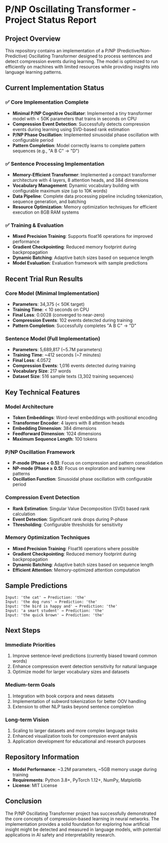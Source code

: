 # P/NP Oscillating Transformer - Project Status Report

## Project Overview
This repository contains an implementation of a P/NP (Predictive/Non-Predictive) Oscillating Transformer designed to process sentences and detect compression events during learning. The model is optimized to run efficiently on machines with limited resources while providing insights into language learning patterns.

## Current Implementation Status

### ✅ Core Implementation Complete
- **Minimal P/NP Cognitive Oscillator**: Implemented a tiny transformer model with < 50K parameters that trains in seconds on CPU
- **Compression Event Detection**: Successfully detects compression events during learning using SVD-based rank estimation
- **P/NP Phase Oscillation**: Implemented sinusoidal phase oscillation with configurable period
- **Pattern Completion**: Model correctly learns to complete pattern sequences (e.g., "A B C" → "D")

### ✅ Sentence Processing Implementation
- **Memory-Efficient Transformer**: Implemented a compact transformer architecture with 4 layers, 8 attention heads, and 384 dimensions
- **Vocabulary Management**: Dynamic vocabulary building with configurable maximum size (up to 10K words)
- **Data Pipeline**: Complete data processing pipeline including tokenization, sequence generation, and batching
- **Resource Optimization**: Memory optimization techniques for efficient execution on 8GB RAM systems

### ✅ Training & Evaluation
- **Mixed Precision Training**: Supports float16 operations for improved performance
- **Gradient Checkpointing**: Reduced memory footprint during backpropagation
- **Dynamic Batching**: Adaptive batch sizes based on sequence length
- **Model Evaluation**: Evaluation framework with sample predictions

## Recent Trial Run Results

### Core Model (Minimal Implementation)
- **Parameters**: 34,375 (< 50K target)
- **Training Time**: < 10 seconds on CPU
- **Final Loss**: 0.0028 (converged to near-zero)
- **Compression Events**: 102 events detected during training
- **Pattern Completion**: Successfully completes "A B C" → "D"

### Sentence Model (Full Implementation)
- **Parameters**: 5,689,817 (~5.7M parameters)
- **Training Time**: ~412 seconds (~7 minutes)
- **Final Loss**: 4.0572
- **Compression Events**: 1,016 events detected during training
- **Vocabulary Size**: 217 words
- **Dataset Size**: 516 sample texts (3,302 training sequences)

## Key Technical Features

### Model Architecture
- **Token Embeddings**: Word-level embeddings with positional encoding
- **Transformer Encoder**: 4 layers with 8 attention heads
- **Embedding Dimension**: 384 dimensions
- **Feedforward Dimension**: 1024 dimensions
- **Maximum Sequence Length**: 100 tokens

### P/NP Oscillation Framework
- **P-mode (Phase < 0.5)**: Focus on compression and pattern consolidation
- **NP-mode (Phase ≥ 0.5)**: Focus on exploration and learning new patterns
- **Oscillation Function**: Sinusoidal phase oscillation with configurable period

### Compression Event Detection
- **Rank Estimation**: Singular Value Decomposition (SVD) based rank calculation
- **Event Detection**: Significant rank drops during P-phase
- **Thresholding**: Configurable thresholds for sensitivity

### Memory Optimization Techniques
- **Mixed Precision Training**: Float16 operations where possible
- **Gradient Checkpointing**: Reduced memory footprint during backpropagation
- **Dynamic Batching**: Adaptive batch sizes based on sequence length
- **Efficient Attention**: Memory-optimized attention computation

## Sample Predictions
```
Input: 'the cat' → Prediction: 'the'
Input: 'the dog runs' → Prediction: 'the'
Input: 'the bird is happy and' → Prediction: 'the'
Input: 'a smart student' → Prediction: 'the'
Input: 'the quick brown' → Prediction: 'the'
```

## Next Steps

### Immediate Priorities
1. Improve sentence-level predictions (currently biased toward common words)
2. Enhance compression event detection sensitivity for natural language
3. Optimize model for larger vocabulary sizes and datasets

### Medium-term Goals
1. Integration with book corpora and news datasets
2. Implementation of subword tokenization for better OOV handling
3. Extension to other NLP tasks beyond sentence completion

### Long-term Vision
1. Scaling to larger datasets and more complex language tasks
2. Enhanced visualization tools for compression event analysis
3. Application development for educational and research purposes

## Repository Information
- **Model Performance**: ~3.2M parameters, ~5GB memory usage during training
- **Requirements**: Python 3.8+, PyTorch 1.12+, NumPy, Matplotlib
- **License**: MIT License

## Conclusion
The P/NP Oscillating Transformer project has successfully demonstrated the core concepts of compression-based learning in neural networks. The implementation provides a solid foundation for exploring how artificial insight might be detected and measured in language models, with potential applications in AI safety and interpretability research.